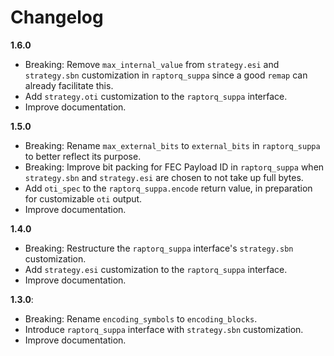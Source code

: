 # Changelog

**1.6.0**

- Breaking: Remove `max_internal_value` from `strategy.esi` and `strategy.sbn` customization in `raptorq_suppa` since a good `remap` can already facilitate this.
- Add `strategy.oti` customization to the `raptorq_suppa` interface.
- Improve documentation.

**1.5.0**

- Breaking: Rename `max_external_bits` to `external_bits` in `raptorq_suppa` to better reflect its purpose.
- Breaking: Improve bit packing for FEC Payload ID in `raptorq_suppa` when `strategy.sbn` and `strategy.esi` are chosen to not take up full bytes.
- Add `oti_spec` to the `raptorq_suppa.encode` return value, in preparation for customizable `oti` output.
- Improve documentation.

**1.4.0**

- Breaking: Restructure the `raptorq_suppa` interface's `strategy.sbn` customization.
- Add `strategy.esi` customization to the `raptorq_suppa` interface.
- Improve documentation.

**1.3.0**:

 - Breaking: Rename `encoding_symbols` to `encoding_blocks`.
 - Introduce `raptorq_suppa` interface with `strategy.sbn` customization.
 - Improve documentation.
